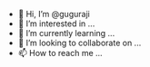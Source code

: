 - 👋 Hi, I’m @guguraji
- 👀 I’m interested in ...
- 🌱 I’m currently learning ...
- 💞️ I’m looking to collaborate on ...
- 📫 How to reach me ...

<!---
guguraji/guguraji is a ✨ special ✨ repository because its `README.md` (this file) appears on your GitHub profile.
You can click the Preview link to take a look at your changes.
--->
